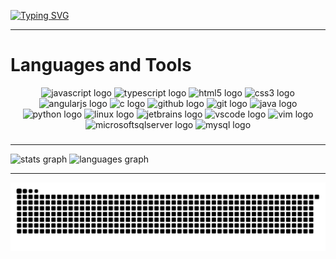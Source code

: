 [![Typing SVG](https://readme-typing-svg.demolab.com?font=Roboto&duration=2000&pause=1000&color=1363DF&center=true&width=435&height=100&lines=Hello+I'm+Patryk+%F0%9F%91%8B;Learning+Web+Developer)](https://git.io/typing-svg)
* * *

###

# Languages and Tools

<div align="center">
  <img src="https://cdn.jsdelivr.net/gh/devicons/devicon/icons/javascript/javascript-plain.svg" height="50" width="62" alt="javascript logo"  />
  <img src="https://cdn.jsdelivr.net/gh/devicons/devicon/icons/typescript/typescript-plain.svg" height="50" width="62" alt="typescript logo"  />
  <img src="https://cdn.jsdelivr.net/gh/devicons/devicon/icons/html5/html5-original.svg" height="50" width="62" alt="html5 logo"  />
  <img src="https://cdn.jsdelivr.net/gh/devicons/devicon/icons/css3/css3-plain.svg" height="50" width="62" alt="css3 logo"  />
  <img src="https://cdn.jsdelivr.net/gh/devicons/devicon/icons/angularjs/angularjs-plain.svg" height="50" width="62" alt="angularjs logo"  />
  <img src="https://cdn.jsdelivr.net/gh/devicons/devicon/icons/c/c-plain.svg" height="50" width="62" alt="c logo"  />
  <img src="https://cdn.jsdelivr.net/gh/devicons/devicon/icons/github/github-original.svg" height="50" width="62" alt="github logo"  />
  <img src="https://cdn.jsdelivr.net/gh/devicons/devicon/icons/git/git-original.svg" height="50" width="62" alt="git logo"  />
  <img src="https://cdn.jsdelivr.net/gh/devicons/devicon/icons/java/java-original.svg" height="50" width="62" alt="java logo"  />
  <img src="https://cdn.jsdelivr.net/gh/devicons/devicon/icons/python/python-original.svg" height="50" width="62" alt="python logo"  />
  <img src="https://cdn.jsdelivr.net/gh/devicons/devicon/icons/linux/linux-original.svg" height="50" width="62" alt="linux logo"  />
  <img src="https://cdn.jsdelivr.net/gh/devicons/devicon/icons/jetbrains/jetbrains-original.svg" height="50" width="62" alt="jetbrains logo"  />
  <img src="https://cdn.jsdelivr.net/gh/devicons/devicon/icons/vscode/vscode-original.svg" height="50" width="62" alt="vscode logo"  />
  <img src="https://cdn.jsdelivr.net/gh/devicons/devicon/icons/vim/vim-original.svg" height="50" width="62" alt="vim logo"  />
  <img src="https://cdn.jsdelivr.net/gh/devicons/devicon/icons/microsoftsqlserver/microsoftsqlserver-plain.svg" height="50" width="62" alt="microsoftsqlserver logo" />
  <img src="https://cdn.jsdelivr.net/gh/devicons/devicon/icons/mysql/mysql-plain.svg" height="50" width="62" alt="mysql logo"  />
</div>

###

* * *

![stats graph](https://github-readme-stats.vercel.app/api?hide_title=true&hide_rank=false&show_icons=true&include_all_commits=true&count_private=true&disable_animations=false&theme=github_dark&locale=en&hide_border=true&username=xMOROx) 
![languages graph](https://github-readme-stats.vercel.app/api/top-langs?locale=en&hide_title=false&layout=compact&card_width=320&langs_count=6&theme=github_dark&hide_border=true&username=xMOROx)

* * *
![github-snake](github-contribution-grid-snake-dark.svg)

